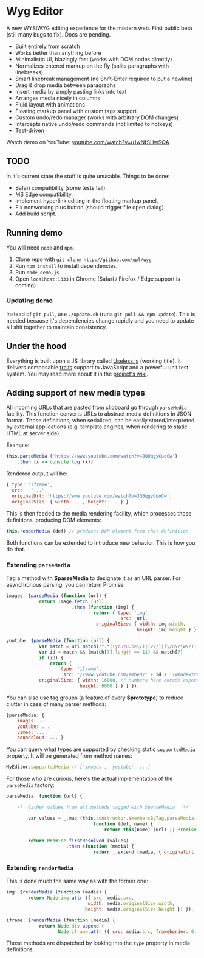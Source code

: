 # Wyg Editor

A new WYSIWYG editing experience for the modern web.
First public beta (still many bugs to fix). Docs are pending.

- Built entirely from scratch
- Works better than anything before
- Minimalistic UI, blazingly fast (works with DOM nodes directly)
- Normalizes entered markup on the fly (splits paragraphs with linebreaks)
- Smart linebreak management (no Shift-Enter required to put a newline)
- Drag & drop media between paragraphs
- Insert media by simply pasting links into text
- Arranges media nicely in columns
- Fluid layout with animations
- Floating markup panel with custom tags support
- Custom undo/redo manager (works with arbitrary DOM changes)
- Intercepts native undo/redo commands (not limited to hotkeys)
- [Test-driven](https://www.youtube.com/watch?v=IWLE8omFnQw)

Watch demo on YouTube: [youtube.com/watch?v=u1wNfSHwSQA](https://www.youtube.com/watch?v=u1wNfSHwSQA)

## TODO

In it's current state the stuff is quite unusable. Things to be done:

- Safari compatibility (some tests fail).
- MS Edge compatibility.
- Implement hyperlink editing in the floating markup panel.
- Fix nonworking plus button (should trigger file open dialog).
- Add build script.

## Running demo

You will need `node` and `npm`.

1. Clone repo with `git clone http://github.com/xpl/wyg`
2. Run `npm install` to install dependencies.
3. Run `node demo.js`
4. Open `localhost:1333` in Chrome (Safari / Firefox / Edge support is coming)

### Updating demo

Instead of `git pull`, use `./update.sh` (runs `git pull && npm update`). This is needed because it's dependencies change rapidly and you need to update all shit together to maintain consistency.

## Under the hood

Everything is built upon a JS library called [Useless.js](https://github.com/xpl/useless) (working title). It delivers composable [traits](https://github.com/xpl/useless/wiki/%24trait) support to JavaScript and a powerful unit test system. You may read more about it in the [project's wiki](https://github.com/xpl/useless/wiki).

## Adding support of new media types

All incoming URLs that are pasted from clipboard go through `parseMedia` facility. This function converts URLs to abstract media definitions in JSON format. Those definitions, when serialized, can be easily stored/interpreted by external applications (e.g. template engines, when rendering to static HTML at server side).

Example:

```javascript
this.parseMedia ('https://www.youtube.com/watch?v=JQ0qgyCuoCw')
    .then (x => console.log (x))
```

Rendered output will be:

```javascript
{ type: 'iframe',
  src:   '...',
  originalUrl: 'https://www.youtube.com/watch?v=JQ0qgyCuoCw',
  originalSize: { width: ..., height: ... } }
```

This is then feeded to the media rendering facility, which processes those definitions, producing DOM elements:

```javascript
this.renderMedia (def) // produces DOM element from that definition
```

Both functions can be extended to introduce new behavior. This is how you do that.

### Extending `parseMedia`

Tag a method with **$parseMedia** to designate it as an URL parser. For asynchronous parsing, you can return Promise:

```javascript
images: $parseMedia (function (url) {
            return Image.fetch (url)
                        .then (function (img) {
                                return { type: 'img',
                                          src:  url,
                                 originalSize: { width: img.width,
                                                height: img.height } } }) }),
```

```javascript
youtube: $parseMedia (function (url) {
            var match = url.match(/^.*((youtu.be\/)|(v\/)|(\/u\/\w\/)|(embed\/)|(watch\?))\??v?=?([^#\&\?]*).*/)
            var id = match && (match[7].length == 11) && match[7]
            if (id) {
                return {
                    type: 'iframe',
                     src: '//www.youtube.com/embed/' + id + '?wmode=transparent',
            originalSize: { width: 16000, // numbers here encode aspect ratio + max size (not actual onscreen size)
                           height: 9000 } } } }),
```

You can also use tag groups (a feature of every **$prototype**) to reduce clutter in case of many parser methods:

```javascript
$parseMedia: {
    images: ...
    youtube: ...
    vimeo: ...
    soundcloud: ... }
```

You can query what types are supported by checking static `supportedMedia` property. It will be generated from method names:

```javascript
MyEditor.supportedMedia // ['images', 'youtube', ...]
```

For those who are curious, here's the actual implementation of the `parseMedia` factory:

```javascript
parseMedia: function (url) {

    /*  Gather values from all methods tagged with $parseMedia   */

        var values = _.map (this.constructor.$membersByTag.parseMedia,
                                function (def, name) {
                                    return this[name] (url) || Promise.reject (null) }, this)
    
        return Promise.firstResolved (values)
                      .then (function (media) {
                                return _.extend (media, { originalUrl: url }) }) },
```

### Extending `renderMedia`

This is done much the same way as with the former one:

```javascript
img: $renderMedia (function (media) {
        return Node.img.attr ({ src: media.src,
                              width: media.originalSize.width,
                             height: media.originalSize.height }) }),

iframe: $renderMedia (function (media) {
            return Node.div.append (
                   Node.iframe.attr ({ src: media.src, frameborder: 0, allowfullscreen: true })) } }),
```

Those methods are dispatched by looking into the `type` property in media definitions.
